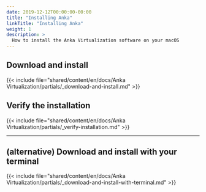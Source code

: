 ```yaml
---
date: 2019-12-12T00:00:00-00:00
title: "Installing Anka"
linkTitle: "Installing Anka"
weight: 1
description: >
  How to install the Anka Virtualization software on your macOS
---
```


## Download and install

{{< include file="shared/content/en/docs/Anka Virtualization/partials/_download-and-install.md" >}}

## Verify the installation

{{< include file="shared/content/en/docs/Anka Virtualization/partials/_verify-installation.md" >}}

---

## (alternative) Download and install with your terminal

{{< include file="shared/content/en/docs/Anka Virtualization/partials/_download-and-install-with-terminal.md" >}}
